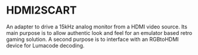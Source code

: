 # HDMI2SCART
An adapter to drive a 15kHz analog monitor from a HDMI video source.
Its main purpose is to allow authentic look and feel for an emulator based
retro gaming solution. 
A second purpose is to interface with an RGBtoHDMI device for Lumacode decoding.
